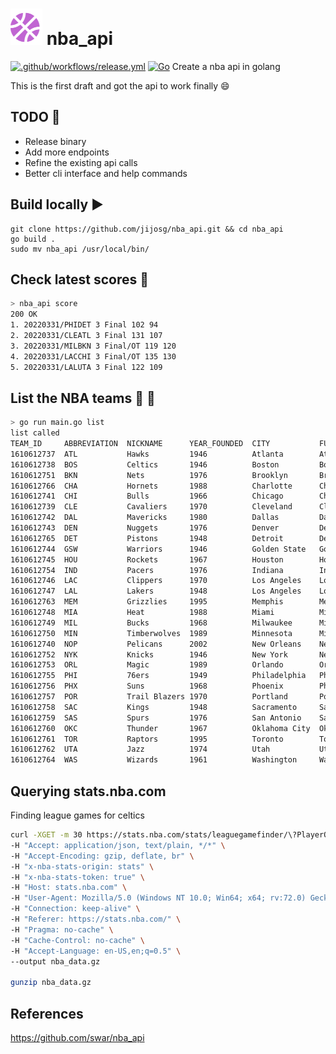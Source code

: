 # ![](favicon.png) nba_api
[![.github/workflows/release.yml](https://github.com/jijosg/nba_api/actions/workflows/release.yml/badge.svg)](https://github.com/jijosg/nba_api/actions/workflows/release.yml) [![Go](https://github.com/jijosg/nba_api/actions/workflows/go.yml/badge.svg)](https://github.com/jijosg/nba_api/actions/workflows/go.yml)
Create a nba api in golang

This is the first draft and got the api to work finally :smile:

## TODO :notebook_with_decorative_cover:
- Release binary
- Add more endpoints
- Refine the existing api calls
- Better cli interface and help commands

## Build locally :arrow_forward:

```
git clone https://github.com/jijosg/nba_api.git && cd nba_api
go build .
sudo mv nba_api /usr/local/bin/
```
## Check latest scores :rocket:

```bash
> nba_api score 
200 OK
1. 20220331/PHIDET 3 Final 102 94
2. 20220331/CLEATL 3 Final 131 107
3. 20220331/MILBKN 3 Final/OT 119 120
4. 20220331/LACCHI 3 Final/OT 135 130
5. 20220331/LALUTA 3 Final 122 109
```
## List the NBA teams :basketball: :notebook:

```bash
> go run main.go list 
list called
TEAM_ID     ABBREVIATION  NICKNAME      YEAR_FOUNDED  CITY           FULLNAME                STATE
1610612737  ATL           Hawks         1946          Atlanta        Atlanta Hawks           Atlanta
1610612738  BOS           Celtics       1946          Boston         Boston Celtics          Massachusetts
1610612751  BKN           Nets          1976          Brooklyn       Brooklyn Nets           New York
1610612766  CHA           Hornets       1988          Charlotte      Charlotte Hornets       North Carolina
1610612741  CHI           Bulls         1966          Chicago        Chicago Bulls           Illinois
1610612739  CLE           Cavaliers     1970          Cleveland      Cleveland Cavaliers     Ohio
1610612742  DAL           Mavericks     1980          Dallas         Dallas Mavericks        Texas
1610612743  DEN           Nuggets       1976          Denver         Denver Nuggets          Colorado
1610612765  DET           Pistons       1948          Detroit        Detroit Pistons         Michigan
1610612744  GSW           Warriors      1946          Golden State   Golden State Warriors   California
1610612745  HOU           Rockets       1967          Houston        Houston Rockets         Texas
1610612754  IND           Pacers        1976          Indiana        Indiana Pacers          Indiana
1610612746  LAC           Clippers      1970          Los Angeles    Los Angeles Clippers    California
1610612747  LAL           Lakers        1948          Los Angeles    Los Angeles Lakers      California
1610612763  MEM           Grizzlies     1995          Memphis        Memphis Grizzlies       Tennessee
1610612748  MIA           Heat          1988          Miami          Miami Heat              Florida
1610612749  MIL           Bucks         1968          Milwaukee      Milwaukee Bucks         Wisconsin
1610612750  MIN           Timberwolves  1989          Minnesota      Minnesota Timberwolves  Minnesota
1610612740  NOP           Pelicans      2002          New Orleans    New Orleans Pelicans    Louisiana
1610612752  NYK           Knicks        1946          New York       New York Knicks         New York
1610612753  ORL           Magic         1989          Orlando        Orlando Magic           Florida
1610612755  PHI           76ers         1949          Philadelphia   Philadelphia 76ers      Pennsylvania
1610612756  PHX           Suns          1968          Phoenix        Phoenix Suns            Arizona
1610612757  POR           Trail Blazers 1970          Portland       Portland Trail Blazers  Oregon
1610612758  SAC           Kings         1948          Sacramento     Sacramento Kings        California
1610612759  SAS           Spurs         1976          San Antonio    San Antonio Spurs       Texas
1610612760  OKC           Thunder       1967          Oklahoma City  Oklahoma City Thunder   Oklahoma
1610612761  TOR           Raptors       1995          Toronto        Toronto Raptors         Ontario
1610612762  UTA           Jazz          1974          Utah           Utah Jazz               Utah
1610612764  WAS           Wizards       1961          Washington     Washington Wizards      District of Columbia
```

## Querying stats.nba.com
Finding league games for celtics
```bash
curl -XGET -m 30 https://stats.nba.com/stats/leaguegamefinder/\?PlayerOrTeam\='T'\&\&TeamID\=1610612738 \
-H "Accept: application/json, text/plain, */*" \
-H "Accept-Encoding: gzip, deflate, br" \
-H "x-nba-stats-origin: stats" \
-H "x-nba-stats-token: true" \
-H "Host: stats.nba.com" \
-H "User-Agent: Mozilla/5.0 (Windows NT 10.0; Win64; x64; rv:72.0) Gecko/20100101 Firefox/72.0" \
-H "Connection: keep-alive" \
-H "Referer: https://stats.nba.com/" \
-H "Pragma: no-cache" \
-H "Cache-Control: no-cache" \
-H "Accept-Language: en-US,en;q=0.5" \
--output nba_data.gz

gunzip nba_data.gz
```

## References
https://github.com/swar/nba_api
